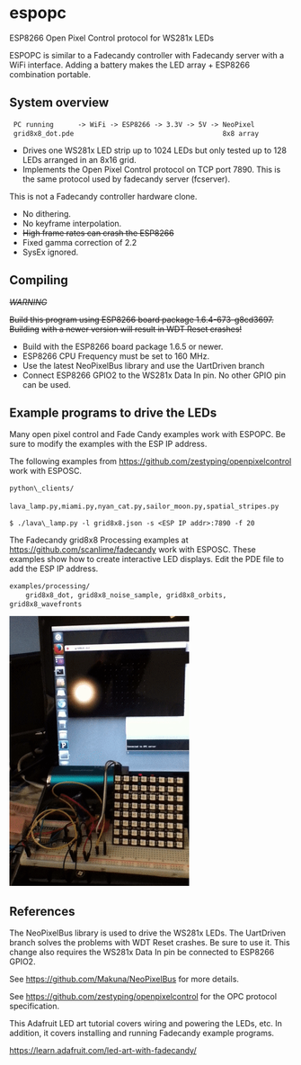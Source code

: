 # espopc
ESP8266 Open Pixel Control protocol for WS281x LEDs

ESPOPC is similar to a Fadecandy controller with Fadecandy server with a WiFi
interface. Adding a battery makes the LED array + ESP8266 combination portable.

## System overview

```
 PC running      -> WiFi -> ESP8266 -> 3.3V -> 5V -> NeoPixel
 grid8x8_dot.pde                                     8x8 array
```

- Drives one WS281x LED strip up to 1024 LEDs but only tested up to 128 LEDs arranged in an 8x16 grid.
- Implements the Open Pixel Control protocol on TCP port 7890. This is the same protocol used by fadecandy server (fcserver).

This is not a Fadecandy controller hardware clone.

- No dithering.
- No keyframe interpolation.
- ~~High frame rates can crash the ESP8266~~
- Fixed gamma correction of 2.2
- SysEx ignored.

## Compiling

~~*WARNING*~~

~~Build this program using ESP8266 board package 1.6.4-673-g8cd3697. Building~~
~~with a newer version will result in WDT Reset crashes!~~

- Build with the ESP8266 board package 1.6.5 or newer.
- ESP8266 CPU Frequency must be set to 160 MHz.
- Use the latest NeoPixelBus library and use the UartDriven branch
- Connect ESP8266 GPIO2 to the WS281x Data In pin. No other GPIO pin can be used.

## Example programs to drive the LEDs

Many open pixel control and Fade Candy examples work with ESPOPC. Be sure to
modify the examples with the ESP IP address.

The following examples from https://github.com/zestyping/openpixelcontrol work
with ESPOSC.

    python\_clients/
        lava_lamp.py,miami.py,nyan_cat.py,sailor_moon.py,spatial_stripes.py

```
$ ./lava\_lamp.py -l grid8x8.json -s <ESP IP addr>:7890 -f 20
```

The Fadecandy grid8x8 Processing examples at https://github.com/scanlime/fadecandy work with ESPOSC. These examples show how
to create interactive LED displays. Edit the PDE file to add the ESP IP address.

    examples/processing/
        grid8x8_dot, grid8x8_noise_sample, grid8x8_orbits, grid8x8_wavefronts

![Automated Playback](./espopc.gif "Automated Playback")

## References

The NeoPixelBus library is used to drive the WS281x LEDs. The UartDriven branch solves the problems with WDT Reset
crashes. Be sure to use it. This change also requires the WS281x Data In pin be connected to ESP8266 GPIO2.

See https://github.com/Makuna/NeoPixelBus for more details.

See https://github.com/zestyping/openpixelcontrol for the OPC protocol
specification.

This Adafruit LED art tutorial covers wiring and powering the LEDs, etc. In
addition, it covers installing and running Fadecandy example programs.

https://learn.adafruit.com/led-art-with-fadecandy/
